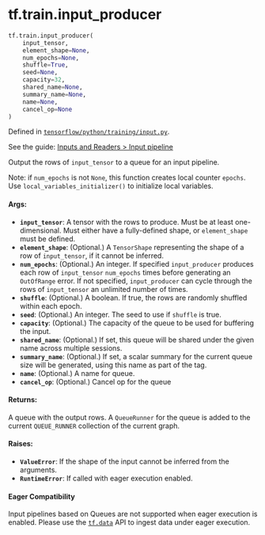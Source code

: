 <div itemscope itemtype="http://developers.google.com/ReferenceObject">
<meta itemprop="name" content="tf.train.input_producer" />
</div>

# tf.train.input_producer

``` python
tf.train.input_producer(
    input_tensor,
    element_shape=None,
    num_epochs=None,
    shuffle=True,
    seed=None,
    capacity=32,
    shared_name=None,
    summary_name=None,
    name=None,
    cancel_op=None
)
```



Defined in [`tensorflow/python/training/input.py`](https://www.tensorflow.org/code/tensorflow/python/training/input.py).

See the guide: [Inputs and Readers > Input pipeline](../../../../api_guides/python/io_ops.md#Input_pipeline)

Output the rows of `input_tensor` to a queue for an input pipeline.

Note: if `num_epochs` is not `None`, this function creates local counter
`epochs`. Use `local_variables_initializer()` to initialize local variables.

#### Args:

* <b>`input_tensor`</b>: A tensor with the rows to produce. Must be at least
    one-dimensional. Must either have a fully-defined shape, or
    `element_shape` must be defined.
* <b>`element_shape`</b>: (Optional.) A `TensorShape` representing the shape of a
    row of `input_tensor`, if it cannot be inferred.
* <b>`num_epochs`</b>: (Optional.) An integer. If specified `input_producer` produces
    each row of `input_tensor` `num_epochs` times before generating an
    `OutOfRange` error. If not specified, `input_producer` can cycle through
    the rows of `input_tensor` an unlimited number of times.
* <b>`shuffle`</b>: (Optional.) A boolean. If true, the rows are randomly shuffled
    within each epoch.
* <b>`seed`</b>: (Optional.) An integer. The seed to use if `shuffle` is true.
* <b>`capacity`</b>: (Optional.) The capacity of the queue to be used for buffering
    the input.
* <b>`shared_name`</b>: (Optional.) If set, this queue will be shared under the given
    name across multiple sessions.
* <b>`summary_name`</b>: (Optional.) If set, a scalar summary for the current queue
    size will be generated, using this name as part of the tag.
* <b>`name`</b>: (Optional.) A name for queue.
* <b>`cancel_op`</b>: (Optional.) Cancel op for the queue


#### Returns:

A queue with the output rows.  A `QueueRunner` for the queue is
added to the current `QUEUE_RUNNER` collection of the current
graph.


#### Raises:

* <b>`ValueError`</b>: If the shape of the input cannot be inferred from the arguments.
* <b>`RuntimeError`</b>: If called with eager execution enabled.



#### Eager Compatibility
Input pipelines based on Queues are not supported when eager execution is
enabled. Please use the <a href="../../tf/data.md"><code>tf.data</code></a> API to ingest data under eager execution.

